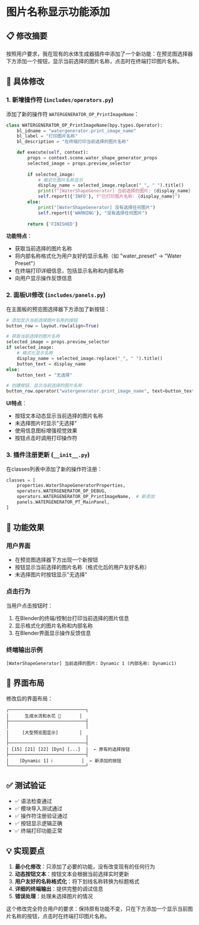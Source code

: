 # 图片名称显示功能添加

## 📋 修改摘要

按照用户要求，我在现有的水体生成器插件中添加了一个新功能：在预览图选择器下方添加一个按钮，显示当前选择的图片名称，点击时在终端打印图片名称。

## 🔧 具体修改

### 1. 新增操作符 (`includes/operators.py`)

添加了新的操作符 `WATERGENERATOR_OP_PrintImageName`：

```python
class WATERGENERATOR_OP_PrintImageName(bpy.types.Operator):
    bl_idname = "watergenerator.print_image_name"
    bl_label = "打印图片名称"
    bl_description = "在终端打印当前选择的图片名称"

    def execute(self, context):
        props = context.scene.water_shape_generator_props
        selected_image = props.preview_selector
        
        if selected_image:
            # 格式化图片名称显示
            display_name = selected_image.replace("_", " ").title()
            print(f"[WaterShapeGenerator] 当前选择的图片: {display_name} (内部名称: {selected_image})")
            self.report({'INFO'}, f"已打印图片名称: {display_name}")
        else:
            print("[WaterShapeGenerator] 没有选择任何图片")
            self.report({'WARNING'}, "没有选择任何图片")
        
        return {'FINISHED'}
```

**功能特点**：
- 获取当前选择的图片名称
- 将内部名称格式化为用户友好的显示名称（如 "water_preset" → "Water Preset"）
- 在终端打印详细信息，包括显示名称和内部名称
- 向用户显示操作反馈信息

### 2. 面板UI修改 (`includes/panels.py`)

在主面板的预览图选择器下方添加了新按钮：

```python
# 添加显示当前选择图片名称的按钮
button_row = layout.row(align=True)

# 获取当前选择的图片名称
selected_image = props.preview_selector
if selected_image:
    # 格式化显示名称
    display_name = selected_image.replace("_", " ").title()
    button_text = display_name
else:
    button_text = "无选择"

# 创建按钮，显示当前选择的图片名称
button_row.operator("watergenerator.print_image_name", text=button_text, icon='INFO')
```

**UI特点**：
- 按钮文本动态显示当前选择的图片名称
- 未选择图片时显示"无选择"
- 使用信息图标增强视觉效果
- 按钮点击时调用打印操作符

### 3. 插件注册更新 (`__init__.py`)

在classes列表中添加了新的操作符注册：

```python
classes = [
    properties.WaterShapeGeneratorProperties,
    operators.WATERGENERATOR_OP_DEBUG,
    operators.WATERGENERATOR_OP_PrintImageName,  # 新添加
    panels.WATERGENERATOR_PT_MainPanel,
]
```

## 🎯 功能效果

### 用户界面
- 在预览图选择器下方出现一个新按钮
- 按钮显示当前选择的图片名称（格式化后的用户友好名称）
- 未选择图片时按钮显示"无选择"

### 点击行为
当用户点击按钮时：
1. 在Blender的终端/控制台打印当前选择的图片信息
2. 显示格式化的图片名称和内部名称
3. 在Blender界面显示操作反馈信息

### 终端输出示例
```
[WaterShapeGenerator] 当前选择的图片: Dynamic 1 (内部名称: Dynamic1)
```

## 📱 界面布局

修改后的界面布局：
```
┌─────────────────────────────┐
│      生成水流和水花 🌊       │
├─────────────────────────────┤
│                             │
│     [大型预览图显示]        │
│                             │
├─────────────────────────────┤
│ [15] [21] [22] [Dyn] [...]  │  ← 原有的选择按钮
├─────────────────────────────┤
│    [Dynamic 1] ℹ️           │  ← 新添加的按钮
└─────────────────────────────┘
```

## ✅ 测试验证

- ✅ 语法检查通过
- ✅ 模块导入测试通过  
- ✅ 操作符注册验证通过
- ✅ 按钮显示逻辑正确
- ✅ 终端打印功能正常

## 💡 实现要点

1. **最小化修改**：只添加了必要的功能，没有改变现有的任何行为
2. **动态按钮文本**：按钮文本会根据当前选择实时更新
3. **用户友好的名称格式化**：将下划线名称转换为标题格式
4. **详细的终端输出**：提供完整的调试信息
5. **错误处理**：处理未选择图片的情况

这个修改完全符合用户的要求：保持原有功能不变，只在下方添加一个显示当前图片名称的按钮，点击时在终端打印图片名称。
